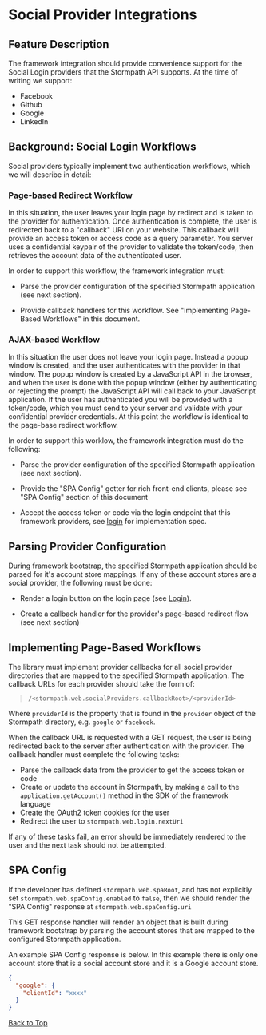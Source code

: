# Social Provider Integrations

## Feature Description

The framework integration should provide convenience support for the Social
Login providers that the Stormpath API supports.  At the time of writing we
support:

* Facebook
* Github
* Google
* LinkedIn

## Background: Social Login Workflows

Social providers typically implement two authentication workflows, which we will
describe in detail:

### Page-based Redirect Workflow

In this situation, the user leaves your login page by redirect and is taken to
the provider for authentication.  Once authentication is complete, the user is
redirected back to a "callback" URI on your website.  This callback will provide
an access token or access code as a query parameter.  You server uses a
confidential keypair of the provider to validate the token/code, then retrieves
the account data of the authenticated user.

In order to support this workflow, the framework integration must:

* Parse the provider configuration of the specified Stormpath application (see
  next section).

* Provide callback handlers for this workflow.  See "Implementing Page-Based
  Workflows" in this document.

### AJAX-based Workflow

In this situation the user does not leave your login page.  Instead a popup
window is created, and the user authenticates with the provider in that window.
The popup window is created by a JavaScript API in the browser, and when the
user is done with the popup window (either by authenticating or rejecting the
prompt) the JavaScript API will call back to your JavaScript application.  If
the user has authenticated you will be provided with a token/code, which you
must send to your server and validate with your confidential provider
credentials.  At this point the workflow is identical to the page-base redirect
workflow.

In order to support this worklow, the framework integration must do the
following:

  * Parse the provider configuration of the specified Stormpath application (see
    next section).

  * Provide the "SPA Config" getter for rich front-end clients, please see "SPA
    Config" section of this document

  * Accept the access token or code via the login endpoint that this framework
    providers, see [login][] for implementation spec.


## Parsing Provider Configuration

During framework bootstrap, the specified Stormpath application should be parsed
for it's account store mappings.  If any of these account stores are a social
provider, the following must be done:

* Render a login button on the login page (see [Login][]).

* Create a callback handler for the provider's page-based redirect flow (see
  next section)


## Implementing Page-Based Workflows

The library must implement provider callbacks for all social provider
directories that are mapped to the specified Stormpath application.  The
callback URLs for each provider should take the form of:

> `/<stormpath.web.socialProviders.callbackRoot>/<providerId>`

Where `providerId` is the property that is found in the `provider` object of
the Stormpath directory, e.g. `google` or `facebook`.

When the callback URL is requested with a GET request, the user is being
redirected back to the server after authentication with the provider.  The
callback handler must complete the following tasks:

  * Parse the callback data from the provider to get the access token or code
  * Create or update the account in Stormpath, by making a call to the
    `application.getAccount()` method in the SDK of the framework language
  * Create the OAuth2 token cookies for the user
  * Redirect the user to `stormpath.web.login.nextUri`

If any of these tasks fail, an error should be immediately rendered to the user
and the next task should not be attempted.

## <a name="SPA_Config"></a> SPA Config

If the developer has defined `stormpath.web.spaRoot`, and has not explicitly
set `stormpath.web.spaConfig.enabled` to `false`, then we should render the
"SPA Config" response at `stormpath.web.spaConfig.uri`

This GET response handler will render an object that is built during framework
bootstrap by parsing the account stores that are mapped to the configured
Stormpath application.

An example SPA Config response is below.  In this example there is only one
account store that is a social account store and it is a Google account store.

```json
{
  "google": {
    "clientId": "xxxx"
  }
}
```

<a href="#top">Back to Top</a>

[login]: login.md